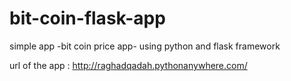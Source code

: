 # bit-coin-flask-app
simple app -bit coin price app- using python and flask framework 

url of the app :  http://raghadqadah.pythonanywhere.com/
